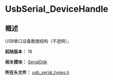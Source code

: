 # UsbSerial_DeviceHandle
<!--Kit: Driver Development Kit-->
<!--Subsystem: Driver-->
<!--Owner: @lixinsheng2-->
<!--SE: @w00373942-->
<!--TSE: @dong-dongzhen-->

## 概述

USB串口设备数据结构（不透明）。

**起始版本：** 18

**相关模块：** [SerialDdk](capi-serialddk.md)

**所在头文件：** [usb_serial_types.h](capi-usb-serial-types-h.md)

